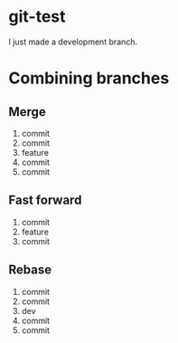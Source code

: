 # git-test

I just made a development branch.

# Combining branches

## Merge

1. commit
2. commit
3. feature
4. commit
5. commit

## Fast forward

1. commit
2. feature
3. commit

## Rebase

1. commit
2. commit
3. dev
4. commit
5. commit

